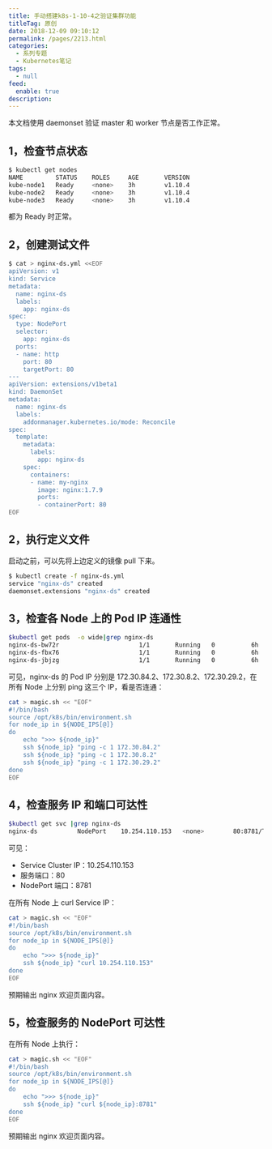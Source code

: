 ```yaml
---
title: 手动搭建k8s-1-10-4之验证集群功能
titleTag: 原创
date: 2018-12-09 09:10:12
permalink: /pages/2213.html
categories: 
  - 系列专题
  - Kubernetes笔记
tags: 
  - null
feed: 
  enable: true
description: 
---
```


本文档使用 daemonset 验证 master 和 worker 节点是否工作正常。





## 1，检查节点状态



```sh
$ kubectl get nodes
NAME         STATUS    ROLES     AGE       VERSION
kube-node1   Ready     <none>    3h        v1.10.4
kube-node2   Ready     <none>    3h        v1.10.4
kube-node3   Ready     <none>    3h        v1.10.4
```



都为 Ready 时正常。



## 2，创建测试文件



```sh
$ cat > nginx-ds.yml <<EOF
apiVersion: v1
kind: Service
metadata:
  name: nginx-ds
  labels:
    app: nginx-ds
spec:
  type: NodePort
  selector:
    app: nginx-ds
  ports:
  - name: http
    port: 80
    targetPort: 80
---
apiVersion: extensions/v1beta1
kind: DaemonSet
metadata:
  name: nginx-ds
  labels:
    addonmanager.kubernetes.io/mode: Reconcile
spec:
  template:
    metadata:
      labels:
        app: nginx-ds
    spec:
      containers:
      - name: my-nginx
        image: nginx:1.7.9
        ports:
        - containerPort: 80
EOF
```



## 2，执行定义文件



启动之前，可以先将上边定义的镜像 pull 下来。



```sh
$ kubectl create -f nginx-ds.yml
service "nginx-ds" created
daemonset.extensions "nginx-ds" created
```



## 3，检查各 Node 上的 Pod IP 连通性



```sh
$kubectl get pods  -o wide|grep nginx-ds
nginx-ds-bw72r                      1/1       Running   0          6h        172.30.29.2   kube-node3
nginx-ds-fbx76                      1/1       Running   0          6h        172.30.84.2   kube-node1
nginx-ds-jbjzg                      1/1       Running   0          6h        172.30.8.2    kube-node2
```



可见，nginx-ds 的 Pod IP 分别是 172.30.84.2、172.30.8.2、172.30.29.2，在所有 Node 上分别 ping 这三个 IP，看是否连通：



```sh
cat > magic.sh << "EOF"
#!/bin/bash
source /opt/k8s/bin/environment.sh
for node_ip in ${NODE_IPS[@]}
do
    echo ">>> ${node_ip}" 
    ssh ${node_ip} "ping -c 1 172.30.84.2"
    ssh ${node_ip} "ping -c 1 172.30.8.2"
    ssh ${node_ip} "ping -c 1 172.30.29.2"
done
EOF
```



## 4，检查服务 IP 和端口可达性



```sh
$kubectl get svc |grep nginx-ds
nginx-ds           NodePort    10.254.110.153   <none>        80:8781/TCP      6h
```



可见：



- Service Cluster IP：10.254.110.153
- 服务端口：80
- NodePort 端口：8781



在所有 Node 上 curl Service IP：



```sh
cat > magic.sh << "EOF"
#!/bin/bash
source /opt/k8s/bin/environment.sh
for node_ip in ${NODE_IPS[@]}
do
    echo ">>> ${node_ip}" 
    ssh ${node_ip} "curl 10.254.110.153"
done
EOF
```



预期输出 nginx 欢迎页面内容。



## 5，检查服务的 NodePort 可达性



在所有 Node 上执行：



```sh
cat > magic.sh << "EOF"
#!/bin/bash
source /opt/k8s/bin/environment.sh
for node_ip in ${NODE_IPS[@]}
do
    echo ">>> ${node_ip}" 
    ssh ${node_ip} "curl ${node_ip}:8781"
done
EOF
```



预期输出 nginx 欢迎页面内容。
